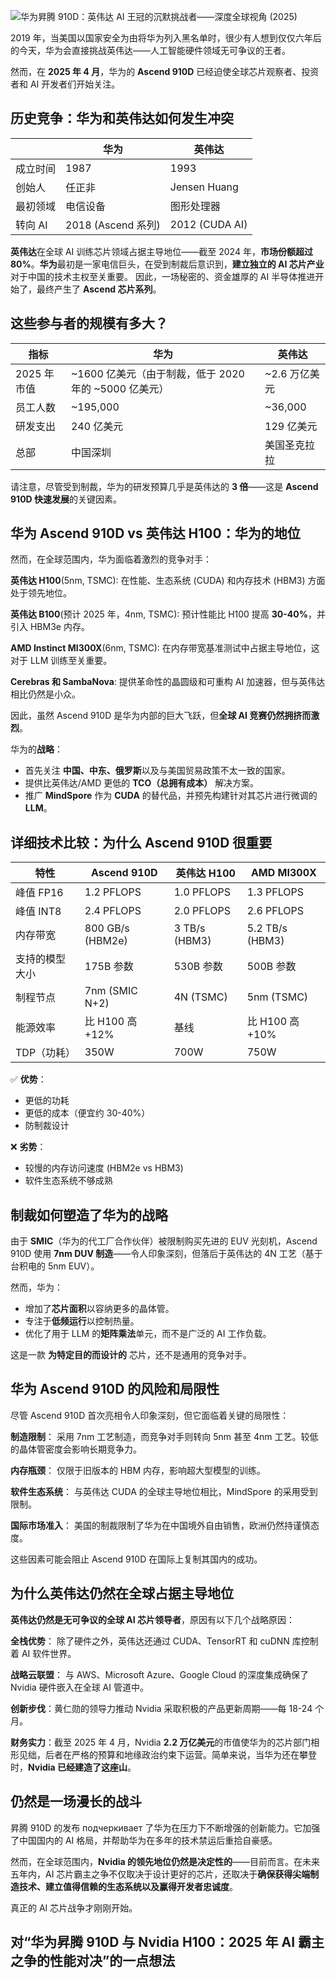 ![华为昇腾 910D：英伟达 AI 王冠的沉默挑战者——深度全球视角 (2025)](https://i0.wp.com/semiconductorsinsight.com/wp-content/uploads/2025/05/cHJpdmF0ZS9zdGF0aWMvaW1hZ2Uvd2Vic2l0ZS8yMDIyLTA0L2xyL2ZsMzE1Nzc2NzU3MTctaW1hZ2Uta3oyZTFiZnIuanBn.webp?fit=1024%2C678&ssl=1)

2019 年，当美国以国家安全为由将华为列入黑名单时，很少有人想到仅仅六年后的今天，华为会直接挑战英伟达——人工智能硬件领域无可争议的王者。

然而，在 **2025 年 4 月**，华为的 **Ascend 910D** 已经迫使全球芯片观察者、投资者和 AI 开发者们开始关注。

## 历史竞争：华为和英伟达如何发生冲突

|      | 华为         | 英伟达       |
| ---- | ------------ | ------------ |
| 成立时间 | 1987         | 1993         |
| 创始人  | 任正非         | Jensen Huang |
| 最初领域 | 电信设备       | 图形处理器     |
| 转向 AI | 2018 (Ascend 系列) | 2012 (CUDA AI) |

**英伟达**在全球 AI 训练芯片领域占据主导地位——截至 2024 年，**市场份额超过 80%**。**华为**最初是一家电信巨头，在受到制裁后意识到，**建立独立的 AI 芯片产业**对于中国的技术主权至关重要。
因此，一场秘密的、资金雄厚的 AI 半导体推进开始了，最终产生了 **Ascend 芯片系列**。

## 这些参与者的规模有多大？

| 指标     | 华为                       | 英伟达           |
| -------- | -------------------------- | ---------------- |
| 2025 年市值 | ~1600 亿美元（由于制裁，低于 2020 年的 ~5000 亿美元） | ~2.6 万亿美元      |
| 员工人数   | ~195,000                   | ~36,000          |
| 研发支出   | 240 亿美元                   | 129 亿美元         |
| 总部     | 中国深圳                     | 美国圣克拉拉       |

请注意，尽管受到制裁，华为的研发预算几乎是英伟达的 **3 倍**——这是 **Ascend 910D 快速发展**的关键因素。

## 华为 Ascend 910D vs 英伟达 H100：华为的地位

然而，在全球范围内，华为面临着激烈的竞争对手：

**英伟达 H100**(5nm, TSMC):
在性能、生态系统 (CUDA) 和内存技术 (HBM3) 方面处于领先地位。

**英伟达 B100**(预计 2025 年，4nm, TSMC):
预计性能比 H100 提高 **30-40%**，并引入 HBM3e 内存。

**AMD Instinct MI300X**(6nm, TSMC):
在内存带宽基准测试中占据主导地位，这对于 LLM 训练至关重要。

**Cerebras 和 SambaNova**:
提供革命性的晶圆级和可重构 AI 加速器，但与英伟达相比仍然是小众。

因此，虽然 Ascend 910D 是华为内部的巨大飞跃，但**全球 AI 竞赛仍然拥挤而激烈**。

华为的**战略**：

- 首先关注
**中国、中东、俄罗斯**以及与美国贸易政策不太一致的国家。
- 提供比英伟达/AMD 更低的 **TCO（总拥有成本）** 解决方案。
- 推广 **MindSpore** 作为 **CUDA** 的替代品，并预先构建针对其芯片进行微调的 **LLM**。

## 详细技术比较：为什么 Ascend 910D 很重要

| 特性         | Ascend 910D | 英伟达 H100 | AMD MI300X |
| ------------ | ------------- | ------------- | ------------ |
| 峰值 FP16    | 1.2 PFLOPS    | 1.0 PFLOPS    | 1.3 PFLOPS   |
| 峰值 INT8    | 2.4 PFLOPS    | 2.0 PFLOPS    | 2.6 PFLOPS   |
| 内存带宽     | 800 GB/s (HBM2e) | 3 TB/s (HBM3) | 5.2 TB/s (HBM3) |
| 支持的模型大小 | 175B 参数     | 530B 参数     | 500B 参数    |
| 制程节点     | 7nm (SMIC N+2) | 4N (TSMC)     | 5nm (TSMC)   |
| 能源效率     | 比 H100 高 +12% | 基线          | 比 H100 高 +10% |
| TDP（功耗）   | 350W          | 700W          | 750W         |

✅ **优势**：

- 更低的功耗
- 更低的成本（便宜约 30-40%）
- 防制裁设计

❌ **劣势**：

- 较慢的内存访问速度 (HBM2e vs HBM3)
- 软件生态系统不够成熟

## 制裁如何塑造了华为的战略

由于 **SMIC**（华为的代工厂合作伙伴）被限制购买先进的 EUV 光刻机，Ascend 910D 使用 **7nm DUV 制造**——令人印象深刻，但落后于英伟达的 4N 工艺（基于台积电的 5nm EUV）。

然而，华为：

- 增加了**芯片面积**以容纳更多的晶体管。
- 专注于**低频运行**以控制热量。
- 优化了用于 LLM 的**矩阵乘法**单元，而不是广泛的 AI 工作负载。

这是一款 **为特定目的而设计的** 芯片，还不是通用的竞争对手。

## 华为 Ascend 910D 的风险和局限性

尽管 Ascend 910D 首次亮相令人印象深刻，但它面临着关键的局限性：

**制造限制**：
采用 7nm 工艺制造，而竞争对手则转向 5nm 甚至 4nm 工艺。较低的晶体管密度会影响长期竞争力。

**内存瓶颈**：
仅限于旧版本的 HBM 内存，影响超大型模型的训练。

**软件生态系统**：
与英伟达 CUDA 的全球主导地位相比，MindSpore 的采用受到限制。

**国际市场准入**：
美国的制裁限制了华为在中国境外自由销售，欧洲仍然持谨慎态度。

这些因素可能会阻止 Ascend 910D 在国际上复制其国内的成功。

## 为什么英伟达仍然在全球占据主导地位

**英伟达仍然是无可争议的全球 AI 芯片领导者**，原因有以下几个战略原因：

**全栈优势**：
除了硬件之外，英伟达还通过 CUDA、TensorRT 和 cuDNN 库控制着 AI 软件世界。

**战略云联盟**：
与 AWS、Microsoft Azure、Google Cloud 的深度集成确保了 Nvidia 硬件嵌入在全球 AI 管道中。

**创新步伐**：黄仁勋的领导力推动 Nvidia 采取积极的产品更新周期——每 18-24 个月。

**财务实力**：截至 2025 年 4 月，Nvidia **2.2 万亿美元**的市值使华为的芯片部门相形见绌，后者在严格的预算和地缘政治约束下运营。简单来说，当华为还在攀登时，**Nvidia 已经建造了这座山**。

## 仍然是一场漫长的战斗

昇腾 910D 的发布 подчеркивает 了华为在压力下不断增强的创新能力。它加强了中国国内的 AI 格局，并帮助华为在多年的技术禁运后重拾自豪感。

然而，在全球范围内，**Nvidia 的领先地位仍然是决定性的**——目前而言。在未来五年内，AI 芯片霸主之争不仅取决于设计更好的芯片，还取决于**确保获得尖端制造技术、建立值得信赖的生态系统以及赢得开发者忠诚度**。

真正的 AI 芯片战争才刚刚开始。

## 对“华为昇腾 910D 与 Nvidia H100：2025 年 AI 霸主之争的性能对决”的一点想法